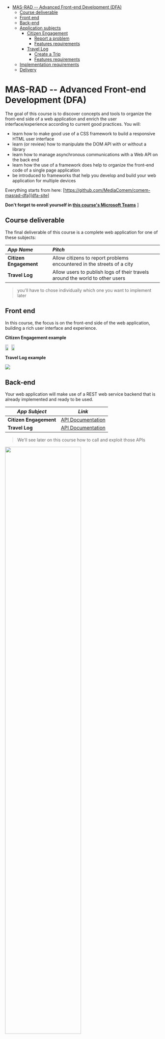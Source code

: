 <!-- START doctoc generated TOC please keep comment here to allow auto update -->
<!-- DON'T EDIT THIS SECTION, INSTEAD RE-RUN doctoc TO UPDATE -->

- [MAS-RAD -- Advanced Front-end Development (DFA)](#mas-rad----advanced-front-end-development-dfa)
  - [Course deliverable](#course-deliverable)
  - [Front end](#front-end)
  - [Back-end](#back-end)
  - [Application subjects](#application-subjects)
    - [Citizen Engagement](#citizen-engagement)
      - [Report a problem](#report-a-problem)
      - [Features requirements](#features-requirements)
    - [Travel Log](#travel-log)
      - [Create a Trip](#create-a-trip)
      - [Features requirements](#features-requirements-1)
  - [Implementation requirements](#implementation-requirements)
  - [Delivery](#delivery)

<!-- END doctoc generated TOC please keep comment here to allow auto update -->

# MAS-RAD -- Advanced Front-end Development (DFA)

The goal of this course is to discover concepts and tools to organize the front-end side of a web application and enrich the user interface/experience according to current good practices. You will:

- learn how to make good use of a CSS framework to build a responsive HTML user interface
- learn (or review) how to manipulate the DOM API with or without a library
- learn how to manage asynchronous communications with a Web API on the back end
- learn how the use of a framework does help to organize the front-end code of a single page application
- be introduced to frameworks that help you develop and build your web application for multiple devices

Everything starts from here: [https://github.com/MediaComem/comem-masrad-dfa][dfa-site]

**Don't forget to enroll yourself in [this course's Microsoft Teams][ms-team]**
]

## Course deliverable

The final deliverable of this course is a complete web application for one of these subjects:

| _App Name_             | _Pitch_                                                                      |
| :--------------------- | :--------------------------------------------------------------------------- |
| **Citizen Engagement** | Allow citizens to report problems encountered in the streets of a city       |
| **Travel Log**         | Allow users to publish logs of their travels around the world to other users |

> you'll have to chose individually which one you want to implement later

## Front end

In this course, the focus is on the front-end side of the web application, building a rich user interface and experience.

<!-- slide-column -->

**Citizen Engagement example**

<div style="display: table-row; vertical-align: middle;">
  <img src='images/citizen-engagement-app-1.png' style="display: inline-table-cell; width: 48%; padding: 1%;" />
  <img src='images/citizen-engagement-app-2.png' style="display: inline-table-cell; width: 48%; padding: 1%;" />
</div>
<!-- slide-column -->

**Travel Log example**

<img src='images/travel-log.png' />

## Back-end

Your web application will make use of a REST web service backend that is already implemented and ready to be used.

| _App Subject_          | _Link_                           |
| ---------------------- | -------------------------------- |
| **Citizen Engagement** | [API Documentation][citizen-api] |
| **Travel Log**         | [API Documentation][travel-api]  |

> We'll see later on this course how to call and exploit those APIs

<p class="center">
  <img src='images/archi-dfa.png' width='70%' />
</p>

## Application subjects

<!-- slide-front-matter class: center, middle -->

> Let's see what each application subject is about and their different requirements

### Citizen Engagement

This idea is inspired from the UK [FixMyStreet platform][fixmystreet] you may know.

<img src='images/fixmystreet.png' width='100%' />

#### Report a problem

This platform allows UK citizens to report issues in their cities. There are multiple types of issues to report, going from potholes in the street, to electrical defaults or graffitis.

Each issue has a status that is updated when actions are taken by staff members to fix it.

<img src='images/fixmystreet-report.png' width='100%' />

#### Features requirements

In your case, a Citizen Engagement application must allow citizens to:

- **register a new account** and **log in/out** to the app
- **report an issue** at a specific location, with a description, a type, one or more pictures and optional tags
- **manage the issues they reported** (update, delete)
- **see issues on a map** of the area and **see the details** of those issues
- **filter issues** so as to see only some of them (on the map and/or in other screens)
- **search issues** (on the map and/or in other screens)
- **post comments** on issues and **see comments** for an issue somewhere in the app

> To better get what is expected, just [watch this video][citizen-video].

- _Bonus - Staff member features_:
  - log in to the app, update issues' status, and close or reject them
  - see comments on issues and post new comments
  - add, edit and remove issue types from the app

### Travel Log

This idea is somewhat inspired by the [Trip feature of TripAdvisor][tripadvisor].

<img src='images/tripadvisor-trips.png' width='100%' />

#### Create a Trip

This feature of TripAdvisor allows users to create trips (either to plan future trips or make a log during the trip), and add places to them.

Each trip as a description, a cover photo and each place of a trip can be commented by other users.

<img src='images/tripadvisor-places.png' width='100%' />

#### Features requirements

In your case, a Travel Log application must allow users to:

- **register a new account** and **log in/out** to the app
- **create a trip** with a title and a description
- **add places to a trip** at a specific location, with a title, description and picture
- **manages their created trips/places** (update/delete)
- **see a list of trips** and **access the details of a trip**, including the list of its places
- **see places on a map** for one or all trips and **see the details** of those places
- **filter places and/or trips** so as to see only some of them somewhere in the app
- **search places and/or trips** somewhere in the app
- **post comments** on places and **see comments** for them somewhere in the app

## Implementation requirements

Whichever's the subject you'll choose, your app must:

- follow Angular best practices
- use at least the API related to your subject
- correctly handle asynchronous operations (callbacks, promises or observables)
- use HTML5 Geolocation API (e.g. to automatically center the map or place an issue/place on the map)
- use Mapbox (or an equivalent map library) to display a map and stuff on it

> You're free to add features to your app that are not listed on this slidedoc.
>
> They could add some bonus points to your grade, provided that they are correctly implemented and functionnal.
>
> Be advised that stuffing your app with a load of additionnal features without implementing the required ones is not a very good idea...

## Delivery

Each person or group must send an e-mail **no later than July 9th 2020** to [Mathias Oberson][mob] with

- either the link to your Git source code repository (e.g. on GitHub) - this is the preferred method - or with an archive of your source code (don't forget to comment it!)
- only what is required to make your app run
- a documentation (e.g. README file) that presents your approach, the organization of your solution and optionally some information to know how to make it run

[citizen-api]: https://mediacomem.github.io/comem-citizen-engagement-api/
[citizen-video]: https://www.youtube.com/watch?v=wki0t178x2k&feature=youtu.be
[dfa-site]: https://github.com/MediaComem/comem-masrad-dfa
[fixmystreet]: https://www.fixmystreet.com/
[mon]: mailto:mathias@he-arc.ch
[ms-team]: https://teams.microsoft.com/l/team/19%3afcbfad4d3c8b409b8f683132c5fe527c%40thread.tacv2/conversations?groupId=b475ad95-6078-4856-bbd6-fa6e64316983&tenantId=a372f724-c0b2-4ea0-abfb-0eb8c6f84e40
[travel-api]: https://comem-travel-log-api.herokuapp.com/
[tripadvisor]: https://fr.tripadvisor.ch/Trips/
